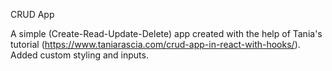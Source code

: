 CRUD App

A simple (Create-Read-Update-Delete) app created with the help of Tania's tutorial (https://www.taniarascia.com/crud-app-in-react-with-hooks/).
Added custom styling and inputs.
